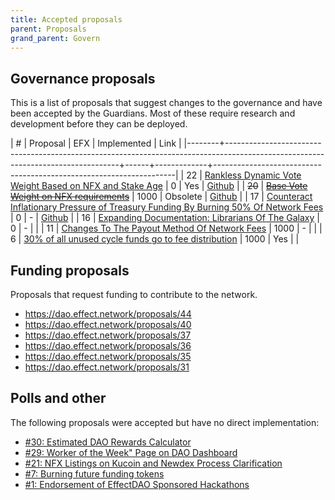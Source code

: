 ```yaml
---
title: Accepted proposals
parent: Proposals
grand_parent: Govern
---
```


## Governance proposals

This is a list of proposals that suggest changes to the governance and have been
accepted by the Guardians. Most of these require research and development before
they can be deployed.

|      # | Proposal                                                                                                                        |  EFX | Implemented | Link                                                               |
|--------+---------------------------------------------------------------------------------------------------------------------------------+------+-------------+--------------------------------------------------------------------|
|     22 | [Rankless Dynamic Vote Weight Based on NFX and Stake Age](https://dashboard.effect.ai/proposals/22)                             |    0 | Yes         | [Github](https://github.com/effectai/effect-network-eos/issues/51) |
| ~~20~~ | [~~Base Vote Weight on NFX requirements~~](https://dashboard.effect.ai/proposals/20)                                            | 1000 | Obsolete    | [Github](https://github.com/effectai/effect-network-eos/issues/49) |
|     17 | [Counteract Inflationary Pressure of Treasury Funding By Burning 50% Of Network Fees](https://dashboard.effect.ai/proposals/17) |    0 | -           | [Github](https://github.com/effectai/effect-network-eos/issues/48) |
|     16 | [Expanding Documentation: Librarians Of The Galaxy](https://dashboard.effect.ai/proposals/16)                                   |    0 | -           |                                                                    |
|     11 | [Changes To The Payout Method Of Network Fees](https://dashboard.effect.ai/proposals/11)                                        | 1000 | -           |                                                                    |
|      6 | [30% of all unused cycle funds go to fee distribution](https://dashboard.effect.ai/proposals/6)                                 | 1000 | Yes         |                                                                    |

## Funding proposals

Proposals that request funding to contribute to the network.

- https://dao.effect.network/proposals/44
- https://dao.effect.network/proposals/40
- https://dao.effect.network/proposals/37
- https://dao.effect.network/proposals/36
- https://dao.effect.network/proposals/35
- https://dao.effect.network/proposals/31

## Polls and other

The following proposals were accepted but have no direct implementation:

- [#30: Estimated DAO Rewards Calculator](https://dashboard.effect.ai/proposals/30)
- [#29: Worker of the Week" Page on DAO Dashboard](https://dao.effect.network/proposals/29)
- [#21: NFX Listings on Kucoin and Newdex Process Clarification](https://dashboard.effect.ai/proposals/21)
- [#7: Burning future funding tokens](https://dashboard.effect.ai/proposals/7)
- [#1: Endorsement of EffectDAO Sponsored Hackathons](https://dashboard.effect.ai/proposals/1)
